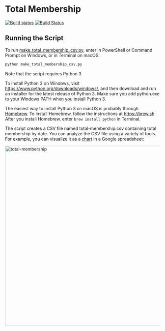 # Total Membership

[![Build status](https://ci.appveyor.com/api/projects/status/odap1i2nrwrp4xxj?svg=true)](https://ci.appveyor.com/project/lcamichigan/total-membership)
[![Build Status](https://travis-ci.org/lcamichigan/total-membership.svg?branch=master)](https://travis-ci.org/lcamichigan/total-membership)

## Running the Script

To run [make_total_membership_csv.py](make_total_membership_csv.py), enter in
PowerShell or Command Prompt on Windows, or in Terminal on macOS:

```sh
python make_total_membership_csv.py
```

Note that the script requires Python 3.

To install Python 3 on Windows, visit https://www.python.org/downloads/windows/,
and then download and run an installer for the latest release of Python 3. Make
sure you add python.exe to your Windows PATH when you install Python 3.

The easiest way to install Python 3 on macOS is probably through
[Homebrew](https://brew.sh). To install Homebrew, follow the instructions at
https://brew.sh. After you install Homebrew, enter `brew install python` in
Terminal.

The script creates a CSV file named total-membership.csv containing total
membership by date. You can analyze the CSV file using a variety of tools. For
example, you can visualize it as a
[chart](https://support.google.com/docs/answer/63728) in a Google spreadsheet:

<img width="586" alt="total-membership" src="https://user-images.githubusercontent.com/14102861/38867589-6b02adc4-4212-11e8-9679-ceef384a4b2f.png">
